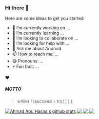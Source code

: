 ### Hi there 👋

<!--
**eby8zevin/eby8zevin** is a ✨ _special_ ✨ repository because its `README.md` (this file) appears on your GitHub profile.
-->
Here are some ideas to get you started:

- 🔭 I’m currently working on ...
- 🌱 I’m currently learning ...
- 👯 I’m looking to collaborate on ...
- 🤔 I’m looking for help with ...
- 💬 Ask me about Android
- 📫 How to reach me: ...
- 😄 Pronouns: ...
- ⚡ Fun fact: ...

:heart:

##### MOTTO
> while( ! (succeed = try( ) ) );

<a href="https://github.com/eby8zevin/github-readme-stats">
  <img align="center" src="https://github-readme-stats.vercel.app/api?username=eby8zevin&show_icons=true&include_all_commits=true&theme=material-palenight" alt="Ahmad Abu Hasan's github stats" />
</a>
<a href="https://github.com/eby8zevin/github-readme-stats">
  <!-- Change the `github-readme-stats.eby8zevin.vercel.app` to `github-readme-stats.vercel.app`  -->
  <img align="center" src="https://github-readme-stats.vercel.app/api/top-langs/?username=eby8zevin&layout=compact&theme=material-palenight" />
</a>

<a href="https://github.com/eby8zevin/github-readme-stats">
  <!-- Change the `github-readme-stats.eby8zevin.vercel.app` to `github-readme-stats.vercel.app`  -->
  <img align="center" src="https://github-readme-stats.vercel.app/api/pin/?username=eby8zevin&repo=github-readme-stats&theme=material-palenight" />
</a>    
<a href="https://github.com/eby8zevin/eby8zevin.github.io">
  <!-- Change the `github-readme-stats.eby8zevin.vercel.app` to `github-readme-stats.vercel.app`  -->
  <img align="center" src="https://github-readme-stats.vercel.app/api/pin/?username=eby8zevin&repo=eby8zevin.github.io&theme=material-palenight" />
</a>

